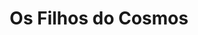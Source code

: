 ---
Numero: 302
title: Os Filhos do Cosmos
Autor: E E Doc Smith
Co-autor: 
Ano-de-Publicacao: 1982
Titulo-original: Children of the Lens
Tradutor: Eurico da Fonseca
Co-tradutor: 
Ano-de-edicao: 1954
alias: E-E-Doc-Smith
Autor2-alias: 
Tradutor1-alias: Eurico-da-Fonseca
Tradutor2-alias: 
Titulo-link: 302-Os-Filhos-do-Cosmos
Capa: António Pedro
pags: 213
Capa-link: Antonio-Pedro
---